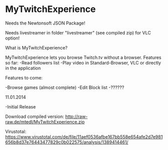 MyTwitchExperience
==================
Needs the Newtonsoft JSON Package!

Needs livestreamer in folder "livestreamer" (see compiled zip) for VLC option!


What is MyTwitchExperience?

MyTwitchExperience lets you browse Twitch.tv without a browser.
Features so far:
-Read followers list
-Play video in Standard-Browser, VLC or directly in the application

Features to come:

-Browse games (almost complete)
-Edit Block list
-??????

11.01.2014

-Initial Release


Download compiled version:
http://raw-raw.de/mtedl/MyTwitchExperience.zip

Virustotal: https://www.virustotal.com/de/file/11aef0536afbe167bb558e654afe2d7e981656b8d37e76443477829c0b022575/analysis/1389414461/
